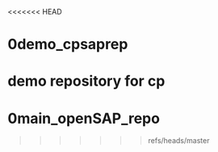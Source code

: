 <<<<<<< HEAD
# 0demo_cpsaprep
demo repository for cp
=======
# 0main_openSAP_repo
>>>>>>> refs/heads/master
